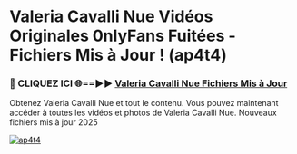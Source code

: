 # Valeria Cavalli Nue Vidéos Originales 0nlyFans Fuitées - Fichiers Mis à Jour ! (ap4t4)

<h3>🔴 CLIQUEZ ICI 🌐==►► <a href="https://tinyurl.com/2pmr4ezf" rel="nofollow">Valeria Cavalli Nue Fichiers Mis à Jour</a></h3>

Obtenez Valeria Cavalli Nue et tout le contenu. Vous pouvez maintenant accéder à toutes les vidéos et photos de Valeria Cavalli Nue. Nouveaux fichiers mis à jour 2025

[![ap4t4](https://i.imgur.com/6SNvagu.gif)](https://tinyurl.com/2pmr4ezf)
